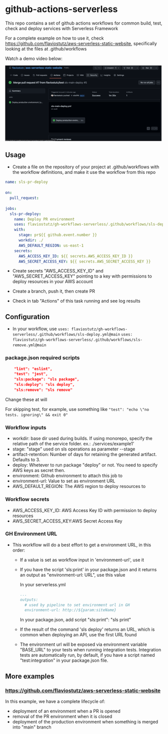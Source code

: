 # github-actions-serverless

This repo contains a set of github actions workflows for common build, test, check and deploy services with Serverless Framework

For a complete example on how to use it, check https://github.com/flaviostutz/aws-serverless-static-website, specifically looking at the files at .github/workflows

Watch a demo video below:

[<img src="screenshot.png" width=500 />](https://youtu.be/oe222JeSOsY)

## Usage

* Create a file on the repository of your project at .github/workflows with the workflow definitions, and make it use the workflow from this repo

```yml
name: sls-pr-deploy

on:
  pull_request:

jobs:
  sls-pr-deploy:
    name: Deploy PR environment
    uses: flaviostutz/gh-workflows-serverless/.github/workflows/sls-deploy.yml@main
    with:
      stage: pr${{ github.event.number }}
      workdir: ./
      AWS_DEFAULT_REGION: us-east-1
    secrets:
      AWS_ACCESS_KEY_ID: ${{ secrets.AWS_ACCESS_KEY_ID }}
      AWS_SECRET_ACCESS_KEY: ${{ secrets.AWS_SECRET_ACCESS_KEY }}
```

* Create secrets "AWS_ACCESS_KEY_ID" and "AWS_SECRET_ACCESS_KEY" pointing to a key with permissions to deploy resources in your AWS account

* Create a branch, push it, then create PR

* Check in tab "Actions" of this task running and see log results

## Configuration

* In your workflow, use
```uses: flaviostutz/gh-workflows-serverless/.github/workflows/sls-deploy.yml@main```
```uses: flaviostutz/gh-workflows-serverless/.github/workflows/sls-remove.yml@main```

### package.json required scripts

```json
    "lint": "eslint",
    "test": "jest",
    "sls:package": "sls package",
    "sls:deploy": "sls deploy",
    "sls:remove": "sls remove"
```

Change these at will

For skipping test, for example, use something like
```"test": "echo \"no tests. ignoring\" && exit 0"```

### Workflow inputs

* workdir: base dir used during builds. If using monorepo, specify the relative path of the service folder. ex.: ./services/example1'
* stage: "stage" used on sls operations as parameter --stage
* artifact-retention: Number of days for retaining the generated artifact. Defaults to 3.
* deploy: Whetever to run package "deploy" or not. You need to specify AWS keys as secret then.
* environment: Github environment to attach this job to
* environment-url: Value to set as environment URL
* AWS_DEFAULT_REGION: The AWS region to deploy resources to

### Workflow secrets

* AWS_ACCESS_KEY_ID: AWS Access Key ID with permission to deploy resources
* AWS_SECRET_ACCESS_KEY:AWS Secret Access Key

### GH Environment URL

* This workflow will do a best effort to get a environment URL, in this order:
  * If a value is set as workflow input in 'environment-url', use it
  * If you have the script 'sls:print' in your package.json and it returns an output as "environment-url: URL", use this value

    In your serverless.yml

    ```yml
    ...
    outputs:
      # used by pipeline to set environment url in GH
      environment-url: http://${param:siteName}
    ```

    In your package.json, add script "sls:print": "sls print"

  * If the result of the command 'sls deploy' returns an URL, which is common when deploying an API, use the first URL found

  * The environment url will be exposed via environment variable "BASE_URL" to your tests when running integration tests. Integration tests are automatically run, by default, if you have a script named "test:integration" in your package.json file.

## More examples

### https://github.com/flaviostutz/aws-serverless-static-website

In this example, we have a complete lifecycle of:

* deployment of an environment when a PR is opened
* removal of the PR environment when it is closed
* deployment of the production environment when something is merged into "main" branch


